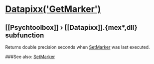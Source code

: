 # [Datapixx('GetMarker')](Datapixx-GetMarker) 
## [[Psychtoolbox]] &#8250; [[Datapixx]].{mex*,dll} subfunction


Returns double precision seconds when [SetMarker](SetMarker) was last executed.  
  


###See also:
[SetMarker](Datapixx-SetMarker)
